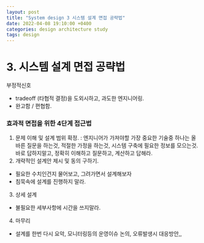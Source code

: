 ```yaml
---
layout: post
title: "System design 3 시스템 설계 면접 공략법"
date: 2022-04-08 19:10:00 +0400
categories: design architecture study
tags: design
---
```

# 3. 시스템 설계 면접 공략법
부정적신호
- tradeoff (타협적 결정)을 도외시하고, 과도한 엔지니어링.
- 완고함 / 편협함.
### 효과적 면접을 위한 4단계 접근법
1. 문제 이해 및 설계 범위 확정.
  : 엔지니어가 가져야할 가장 중요한 기술중 하나는 올바른 질문을 하는것, 적절한 가정을 하는것, 시스템 구축에 필요한 정보를 모으는것.
  바로 답하지말고, 정확히 이해하고 질문하고, 계산하고 답해라.
2. 개략적인 설계안 제시 및 동의 구하기.
  - 필요한 수치인건지 물어보고, 그려가면서 설계해보자
  - 침묵속에 설계를 진행하지 말라.
3. 상세 설계
  - 불필요한 세부사항에 시간을 쓰지말라. 
4. 마무리
  - 설계를 한번 다시 요악, 모니터링등의 운영이슈 논의, 오류발생시 대응방안,,
